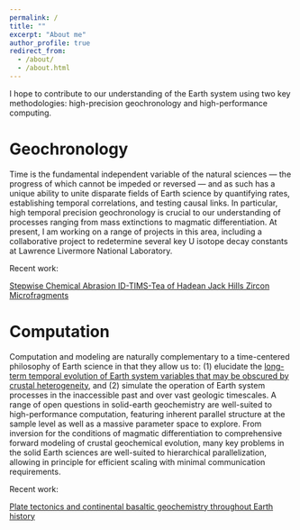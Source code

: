 ```yaml
---
permalink: /
title: ""
excerpt: "About me"
author_profile: true
redirect_from: 
  - /about/
  - /about.html
---
```


I hope to contribute to our understanding of the Earth system using two key methodologies: high-precision geochronology and high-performance computing.

Geochronology
======
Time is the fundamental independent variable of the natural sciences — the progress of which cannot be impeded or reversed — and as such has a unique ability to unite disparate fields of Earth science by quantifying rates, establishing temporal correlations, and testing causal links. In particular, high temporal precision geochronology is crucial to our understanding of processes ranging from mass extinctions to magmatic differentiation. At present, I am working on a range of projects in this area, including a collaborative project to redetermine several key U isotope decay constants at Lawrence Livermore National Laboratory.

Recent work:

[Stepwise Chemical Abrasion ID-TIMS-Tea of Hadean Jack Hills Zircon Microfragments](https://goldschmidt.info/2017/abstracts/abstractView?id=2017004865)


Computation
======
Computation and modeling are naturally complementary to a time-centered philosophy of Earth science in that they allow us to: (1) elucidate the [long-term temporal evolution of Earth system variables that may be obscured by crustal heterogeneity](/publication/2012-05-24-Keller-Schoene-2012), and (2) simulate the operation of Earth system processes in the inaccessible past and over vast geologic timescales. A range of open questions in solid-earth geochemistry are well-suited to high-performance computation, featuring inherent parallel structure at the sample level as well as a massive parameter space to explore. From inversion for the conditions of magmatic differentiation to comprehensive forward modeling of crustal geochemical evolution, many key problems in the solid Earth sciences are well-suited to hierarchical parallelization, allowing in principle for efficient scaling with minimal communication requirements.

Recent work:

[Plate tectonics and continental basaltic geochemistry throughout Earth history](https://authors.elsevier.com/a/1V--T_,1tQ0y2d)
